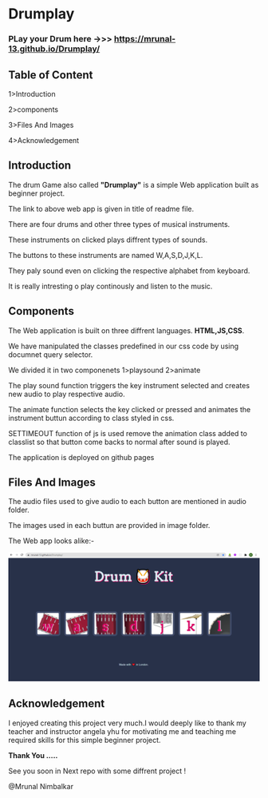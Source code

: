 # Drumplay

### PLay your Drum here ->>> https://mrunal-13.github.io/Drumplay/

## Table of Content
1>Introduction

2>components

3>Files And Images

4>Acknowledgement

## Introduction


The drum Game also called **"Drumplay"** is a simple Web application built as beginner project.

The link to above web app is given in title of readme file.

There are four drums and other three types of musical instruments.

These instruments on clicked plays diffrent types of sounds.

The buttons to these instruments are named W,A,S,D,J,K,L.

They paly sound even on clicking the respective alphabet from keyboard.

It is really intresting o play continously and listen to the music.

## Components

The Web application is built on three diffrent languages. **HTML,JS,CSS**.

We have manipulated the classes predefined in our css code by using documnet query selector.

We divided it in two componenets 1>playsound    2>animate

The play sound function triggers the key instrument selected and creates new audio to play respective audio.

The animate function selects the key clicked or pressed and animates the instrument buttun according to class styled in css.

SETTIMEOUT function of js is used remove the animation class added to classlist so that button come backs to normal after sound is played.

The application is deployed on github pages

## Files And Images

The audio files used to give audio to each button are mentioned in audio folder.

The images used in each buttun are provided in image folder.

The Web app looks alike:-

![frontpage](drumgame.png)

## Acknowledgement

I enjoyed creating this project very much.I would deeply like to thank my teacher and instructor angela yhu for motivating me and teaching me required skills for this simple beginner project.

**Thank You .....**

See you soon in Next repo with some diffrent project !

@Mrunal Nimbalkar
